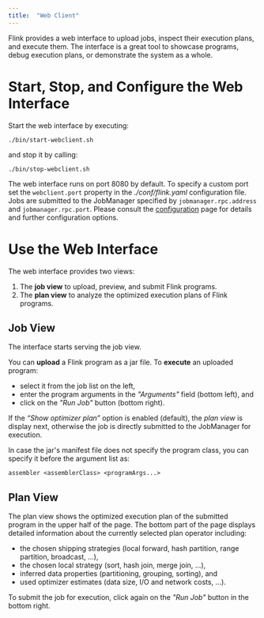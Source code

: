 ```yaml
---
title:  "Web Client"
---
```


Flink provides a web interface to upload jobs, inspect their execution plans, and execute them. The interface is a great tool to showcase programs, debug execution plans, or demonstrate the system as a whole.

# Start, Stop, and Configure the Web Interface

Start the web interface by executing:

    ./bin/start-webclient.sh

and stop it by calling:

    ./bin/stop-webclient.sh

The web interface runs on port 8080 by default. To specify a custom port set the ```webclient.port``` property in the *./conf/flink.yaml* configuration file. Jobs are submitted to the JobManager specified by ```jobmanager.rpc.address``` and ```jobmanager.rpc.port```. Please consult the [configuration](config.html#web_frontend) page for details and further configuration options.

# Use the Web Interface

The web interface provides two views:

1.  The **job view** to upload, preview, and submit Flink programs.
2.  The **plan view** to analyze the optimized execution plans of Flink programs.

## Job View

The interface starts serving the job view. 

You can **upload** a Flink program as a jar file. To **execute** an uploaded program:

* select it from the job list on the left, 
* enter the program arguments in the *"Arguments"* field (bottom left), and 
* click on the *"Run Job"* button (bottom right).

If the *“Show optimizer plan”* option is enabled (default), the *plan view* is display next, otherwise the job is directly submitted to the JobManager for execution.

In case the jar's manifest file does not specify the program class, you can specify it before the argument list as:

```
assembler <assemblerClass> <programArgs...>
```

## Plan View

The plan view shows the optimized execution plan of the submitted program in the upper half of the page. The bottom part of the page displays detailed information about the currently selected plan operator including:

* the chosen shipping strategies (local forward, hash partition, range partition, broadcast, ...),
* the chosen local strategy (sort, hash join, merge join, ...),
* inferred data properties (partitioning, grouping, sorting), and 
* used optimizer estimates (data size, I/O and network costs, ...).

To submit the job for execution, click again on the *"Run Job"* button in the bottom right.
